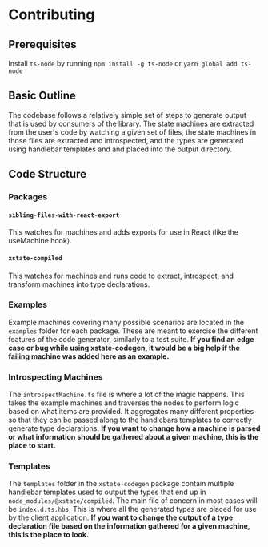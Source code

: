# Contributing

## Prerequisites

Install `ts-node` by running `npm install -g ts-node` or `yarn global add ts-node`

## Basic Outline

The codebase follows a relatively simple set of steps to generate output that is used by consumers of the library. The state machines are extracted from the user's code by watching a given set of files, the state machines in those files are extracted and introspected, and the types are generated using handlebar templates and and placed into the output directory.

## Code Structure

### Packages

#### `sibling-files-with-react-export`

This watches for machines and adds exports for use in React (like the useMachine hook).

#### `xstate-compiled`

This watches for machines and runs code to extract, introspect, and transform machines into type declarations.

### Examples

Example machines covering many possible scenarios are located in the `examples` folder for each package. These are meant to exercise the different features of the code generator, similarly to a test suite. **If you find an edge case or bug while using xstate-codegen, it would be a big help if the failing machine was added here as an example.**

### Introspecting Machines

The `introspectMachine.ts` file is where a lot of the magic happens. This takes the example machines and traverses the nodes to perform logic based on what items are provided. It aggregates many different properties so that they can be passed along to the handlebars templates to correctly generate type declarations. **If you want to change how a machine is parsed or what information should be gathered about a given machine, this is the place to start.**

### Templates

The `templates` folder in the `xstate-codegen` package contain multiple handlebar templates used to output the types that end up in `node_modules/@xstate/compiled`. The main file of concern in most cases will be `index.d.ts.hbs`. This is where all the generated types are placed for use by the client application. **If you want to change the output of a type declaration file based on the information gathered for a given machine, this is the place to look.**
